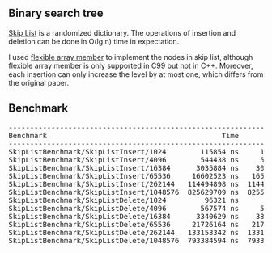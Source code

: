 ## Binary search tree
[Skip List](https://en.wikipedia.org/wiki/Skip_list) is a randomized dictionary.
The operations of insertion and deletion can be done in O(lg n) time in
expectation.

I used [flexible array member](https://en.wikipedia.org/wiki/Flexible_array_member)
to implement the nodes in skip list, although flexible array member is only
supported in C99 but not in C++. Moreover, each insertion can only increase the
level by at most one, which differs from the original paper.

## Benchmark
<pre>
--------------------------------------------------------------------------------
Benchmark                                         Time           CPU Iterations
--------------------------------------------------------------------------------
SkipListBenchmark/SkipListInsert/1024        115854 ns     115858 ns       6037
SkipListBenchmark/SkipListInsert/4096        544438 ns     544430 ns       1297
SkipListBenchmark/SkipListInsert/16384      3035884 ns    3035827 ns        228
SkipListBenchmark/SkipListInsert/65536     16602523 ns   16589977 ns         42
SkipListBenchmark/SkipListInsert/262144   114494898 ns  114491172 ns          7
SkipListBenchmark/SkipListInsert/1048576  825629709 ns  825599842 ns          1
SkipListBenchmark/SkipListDelete/1024         96321 ns      96328 ns       7330
SkipListBenchmark/SkipListDelete/4096        567574 ns     567596 ns       1230
SkipListBenchmark/SkipListDelete/16384      3340629 ns    3340498 ns        210
SkipListBenchmark/SkipListDelete/65536     21726164 ns   21725244 ns         32
SkipListBenchmark/SkipListDelete/262144   133153342 ns  133146452 ns          5
SkipListBenchmark/SkipListDelete/1048576  793384594 ns  793319928 ns          1
</pre>
